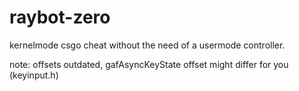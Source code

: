 # raybot-zero

kernelmode csgo cheat without the need of a usermode controller.

note: offsets outdated, gafAsyncKeyState offset might differ for you (keyinput.h)

